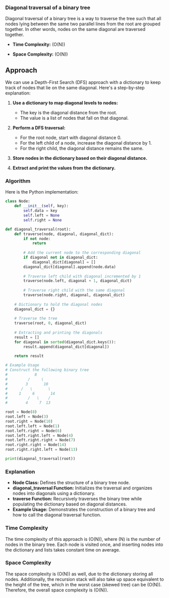 ### Diagonal traversal of a binary tree

Diagonal traversal of a binary tree is a way to traverse the tree such that all nodes lying between the same two parallel lines from the root are grouped together. In other words, nodes on the same diagonal are traversed together.

- **Time Complexity:** \(O(N)\)

- **Space Complexity:** \(O(N)\)

## Approach
We can use a Depth-First Search (DFS) approach with a dictionary to keep track of nodes that lie on the same diagonal. Here's a step-by-step explanation:

1. **Use a dictionary to map diagonal levels to nodes:** 
   - The key is the diagonal distance from the root.
   - The value is a list of nodes that fall on that diagonal.

2. **Perform a DFS traversal:**
   - For the root node, start with diagonal distance 0.
   - For the left child of a node, increase the diagonal distance by 1.
   - For the right child, the diagonal distance remains the same.

3. **Store nodes in the dictionary based on their diagonal distance.**

4. **Extract and print the values from the dictionary.**

### Algorithm
Here is the Python implementation:

```python
class Node:
    def __init__(self, key):
        self.data = key
        self.left = None
        self.right = None

def diagonal_traversal(root):
    def traverse(node, diagonal, diagonal_dict):
        if not node:
            return
        
        # Add the current node to the corresponding diagonal
        if diagonal not in diagonal_dict:
            diagonal_dict[diagonal] = []
        diagonal_dict[diagonal].append(node.data)
        
        # Traverse left child with diagonal incremented by 1
        traverse(node.left, diagonal + 1, diagonal_dict)
        
        # Traverse right child with the same diagonal
        traverse(node.right, diagonal, diagonal_dict)
    
    # Dictionary to hold the diagonal nodes
    diagonal_dict = {}
    
    # Traverse the tree
    traverse(root, 0, diagonal_dict)
    
    # Extracting and printing the diagonals
    result = []
    for diagonal in sorted(diagonal_dict.keys()):
        result.append(diagonal_dict[diagonal])
    
    return result

# Example Usage
# Construct the following binary tree
#            8
#         /     \
#        3       10
#      /   \       \
#     1     6       14
#         /   \    /
#        4     7  13

root = Node(8)
root.left = Node(3)
root.right = Node(10)
root.left.left = Node(1)
root.left.right = Node(6)
root.left.right.left = Node(4)
root.left.right.right = Node(7)
root.right.right = Node(14)
root.right.right.left = Node(13)

print(diagonal_traversal(root))
```

### Explanation

- **Node Class:** Defines the structure of a binary tree node.
- **diagonal_traversal Function:** Initializes the traversal and organizes nodes into diagonals using a dictionary.
- **traverse Function:** Recursively traverses the binary tree while populating the dictionary based on diagonal distances.
- **Example Usage:** Demonstrates the construction of a binary tree and how to call the diagonal traversal function.

### Time Complexity
The time complexity of this approach is \(O(N)\), where \(N\) is the number of nodes in the binary tree. Each node is visited once, and inserting nodes into the dictionary and lists takes constant time on average.

### Space Complexity
The space complexity is \(O(N)\) as well, due to the dictionary storing all nodes. Additionally, the recursion stack will also take up space equivalent to the height of the tree, which in the worst case (skewed tree) can be \(O(N)\). Therefore, the overall space complexity is \(O(N)\).